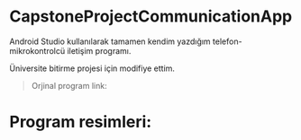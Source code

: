 # CapstoneProjectCommunicationApp
Android Studio kullanılarak tamamen kendim yazdığım telefon-mikrokontrolcü iletişim programı.

Üniversite bitirme projesi için modifiye ettim.

> Orjinal program link:


# Program resimleri:
